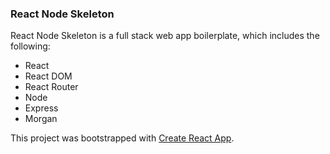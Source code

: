 ### React Node Skeleton

React Node Skeleton is a full stack web app boilerplate, which includes the following:

* React
* React DOM
* React Router
* Node
* Express
* Morgan

This project was bootstrapped with [Create React App](https://github.com/facebookincubator/create-react-app).